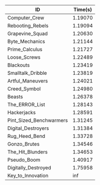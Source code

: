 |ID|Time(s)|
|-|-|
|Computer_Crew|1.19070|
|Rebooting_Rebels|1.19094|
|Grapevine_Squad|1.20630|
|Byte_Mechanics|1.21144|
|Prime_Calculus|1.21727|
|Loose_Screws|1.22489|
|Blackouts|1.23419|
|Smalltalk_Dribble|1.23819|
|Artful_Maneuvers|1.24021|
|Creed_Symbol|1.24980|
|Beasts|1.26378|
|The_ERROR_List|1.28143|
|Hackerjacks|1.28591|
|Pint_Sized_Benchwarmers|1.31245|
|Digital_Destroyers|1.31384|
|Rug_Heed_Bend|1.33728|
|Gonzo_Brutes|1.34546|
|The_Hit_Blunders|1.34653|
|Pseudo_Boom|1.40917|
|Digitally_Destroyed|1.75958|
|Key_to_Innovation|inf|
